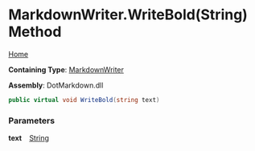 # MarkdownWriter\.WriteBold\(String\) Method

[Home](../../../README.md)

**Containing Type**: [MarkdownWriter](../README.md)

**Assembly**: DotMarkdown\.dll

```csharp
public virtual void WriteBold(string text)
```

### Parameters

**text** &ensp; [String](https://docs.microsoft.com/en-us/dotnet/api/system.string)